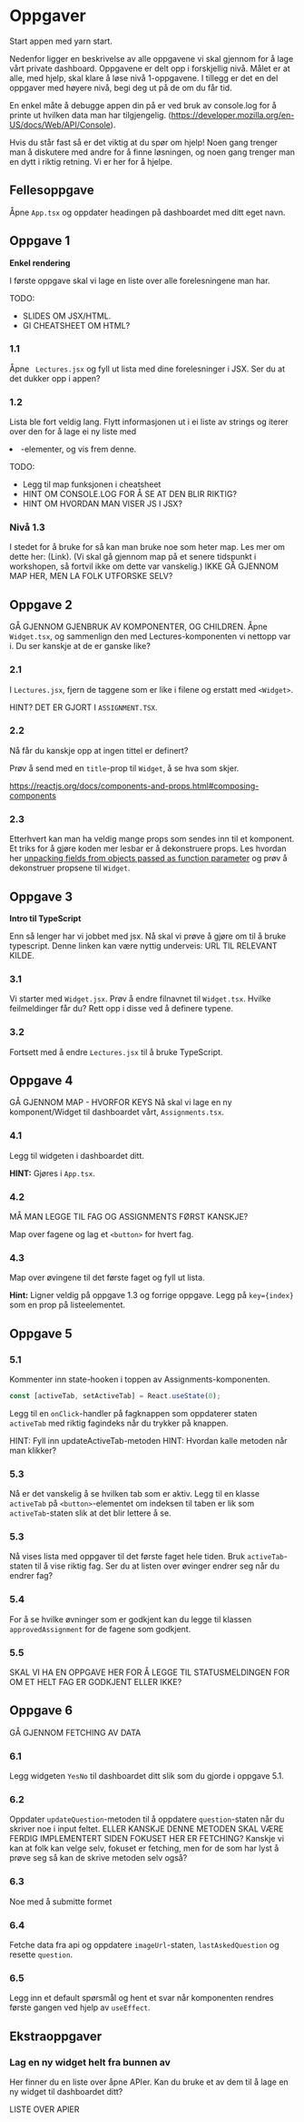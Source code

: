 # Oppgaver

Start appen med yarn start.

Nedenfor ligger en beskrivelse av alle oppgavene vi skal gjennom for å lage vårt private dashboard. Oppgavene er delt opp i forskjellig nivå. Målet er at alle, med hjelp, skal klare å løse nivå 1-oppgavene. I tillegg er det en del oppgaver med høyere nivå, begi deg ut på de om du får tid.

En enkel måte å debugge appen din på er ved bruk av console.log for å printe ut hvilken data man har tilgjengelig. (https://developer.mozilla.org/en-US/docs/Web/API/Console).

Hvis du står fast så er det viktig at du spør om hjelp! Noen gang trenger man å diskutere med andre for å finne løsningen, og noen gang trenger man en dytt i riktig retning. Vi er her for å hjelpe.

## Fellesoppgave

Åpne `App.tsx` og oppdater headingen på dashboardet med ditt eget navn.

## Oppgave 1

**Enkel rendering**

I første oppgave skal vi lage en liste over alle forelesningene man har.

TODO:
- SLIDES OM JSX/HTML.
- GI CHEATSHEET OM HTML?

### 1.1
Åpne ` Lectures.jsx` og fyll ut lista med dine forelesninger i JSX. Ser du at det dukker opp i appen?

### 1.2
Lista ble fort veldig lang. Flytt informasjonen ut i ei liste av strings og iterer over den for å lage ei ny liste med <li>-elementer, og vis frem denne.

TODO:
- Legg til map funksjonen i cheatsheet
- HINT OM CONSOLE.LOG FOR Å SE AT DEN BLIR RIKTIG?
- HINT OM HVORDAN MAN VISER JS I JSX?

### Nivå 1.3
I stedet for å bruke for så kan man bruke noe som heter map. Les mer om dette her: (Link). (Vi skal gå gjennom map på et senere tidspunkt i workshopen, så fortvil ikke om dette var vanskelig.) IKKE GÅ GJENNOM MAP HER, MEN LA FOLK UTFORSKE SELV?

## Oppgave 2
GÅ GJENNOM GJENBRUK AV KOMPONENTER, OG CHILDREN.
Åpne `Widget.tsx`, og sammenlign den med Lectures-komponenten vi nettopp var i. Du ser kanskje at de er ganske like?

### 2.1
I `Lectures.jsx`, fjern de taggene som er like i filene og erstatt med `<Widget>`.

HINT? DET ER GJORT I `ASSIGNMENT.TSX`.

### 2.2
Nå får du kanskje opp at ingen tittel er definert?

Prøv å send med en `title`-prop til `Widget`, å se hva som skjer.

https://reactjs.org/docs/components-and-props.html#composing-components

### 2.3
Etterhvert kan man ha veldig mange props som sendes inn til et komponent. Et triks for å gjøre koden mer lesbar er å dekonstruere props. Les hvordan her [unpacking fields from objects passed as function parameter](https://developer.mozilla.org/en-US/docs/Web/JavaScript/Reference/Operators/Destructuring_assignment#Unpacking_fields_from_objects_passed_as_function_parameter) og prøv å dekonstruer propsene til `Widget`.

## Oppgave 3

**Intro til TypeScript**

Enn så lenger har vi jobbet med jsx. Nå skal vi prøve å gjøre om til å bruke typescript. Denne linken kan være nyttig underveis: URL TIL RELEVANT KILDE.

### 3.1
Vi starter med `Widget.jsx`. Prøv å endre filnavnet til `Widget.tsx`. Hvilke feilmeldinger får du? Rett opp i disse ved å definere typene.

### 3.2
Fortsett med å endre `Lectures.jsx` til å bruke TypeScript.

## Oppgave 4
GÅ GJENNOM MAP - HVORFOR KEYS
Nå skal vi lage en ny komponent/Widget til dashboardet vårt, `Assignments.tsx`.

### 4.1
Legg til widgeten i dashboardet ditt.

**HINT:** Gjøres i `App.tsx`.

### 4.2
MÅ MAN LEGGE TIL FAG OG ASSIGNMENTS FØRST KANSKJE?

Map over fagene og lag et `<button>` for hvert fag.

### 4.3
Map over øvingene til det første faget og fyll ut lista.

**Hint:** Ligner veldig på oppgave 1.3 og forrige oppgave. Legg på `key={index}` som en prop på listeelementet.

## Oppgave 5
### 5.1
Kommenter inn state-hooken i toppen av Assignments-komponenten.

```javascript
const [activeTab, setActiveTab] = React.useState(0);
```

Legg til en `onClick`-handler på fagknappen som oppdaterer staten `activeTab` med riktig fagindeks når du trykker på knappen.

HINT: Fyll inn updateActiveTab-metoden
HINT: Hvordan kalle metoden når man klikker?

### 5.3
Nå er det vanskelig å se hvilken tab som er aktiv. Legg til en klasse `activeTab` på `<button>`-elementet om indeksen til taben er lik som `activeTab`-staten slik at det blir lettere å se.

### 5.3
Nå vises lista med oppgaver til det første faget hele tiden. Bruk `activeTab`-staten til å vise riktig fag. Ser du at listen over øvinger endrer seg når du endrer fag?

### 5.4
For å se hvilke øvninger som er godkjent kan du legge til klassen `approvedAssignment` for de fagene som godkjent.

### 5.5
SKAL VI HA EN OPPGAVE HER FOR Å LEGGE TIL STATUSMELDINGEN FOR OM ET HELT FAG ER GODKJENT ELLER IKKE?

## Oppgave 6
GÅ GJENNOM FETCHING AV DATA

### 6.1
Legg widgeten `YesNo` til dashboardet ditt slik som du gjorde i oppgave 5.1.

### 6.2
Oppdater `updateQuestion`-metoden til å oppdatere `question`-staten når du skriver noe i input feltet. ELLER KANSKJE DENNE METODEN SKAL VÆRE FERDIG IMPLEMENTERT SIDEN FOKUSET HER ER FETCHING? Kanskje vi kan at folk kan velge selv, fokuset er fetching, men for de som har lyst å prøve seg så kan de skrive metoden selv også?

### 6.3
Noe med å submitte formet

### 6.4
Fetche data fra api og oppdatere `imageUrl`-staten, `lastAskedQuestion` og resette `question`.

### 6.5
Legg inn et default spørsmål og hent et svar når komponenten rendres første gangen ved hjelp av `useEffect`.

## Ekstraoppgaver
### Lag en ny widget helt fra bunnen av
Her finner du en liste over åpne APIer. Kan du bruke et av dem til å lage en ny widget til dashboardet ditt?

LISTE OVER APIER
